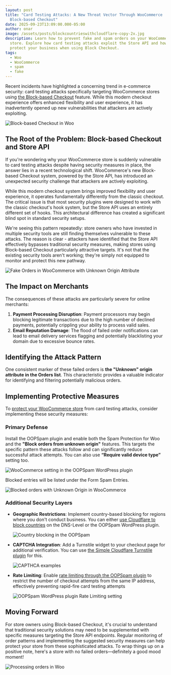 ```yaml
---
layout: post
title: "Card Testing Attacks: A New Threat Vector Through WooCommerce
  Block-based Checkout"
date: 2025-09-23T13:09:00.000-05:00
author: onar
image: /assets/posts/blockcountrieswithcloudflare-copy-2x.jpg
description: Learn how to prevent fake and spam orders on your WooCommerce
  store. Explore how card testing attacks exploit the Store API and how to
  protect your business when using Block Checkout.
tags:
  - Woo
  - WooCommerce
  - spam
  - fake
---
```

Recent incidents have highlighted a concerning trend in e-commerce security: card testing attacks specifically targeting WooCommerce stores using [the Block-based Checkout](https://woocommerce.com/checkout-blocks/) feature. While this modern checkout experience offers enhanced flexibility and user experience, it has inadvertently opened up new vulnerabilities that attackers are actively exploiting.

![Block-based Checkout in Woo](/blog/assets/posts/screenshot-2024-12-20-at-4.58.01 pm.png "Block-based Checkout in Woo")

## The Root of the Problem: Block-based Checkout and Store API

If you're wondering why your WooCommerce store is suddenly vulnerable to card testing attacks despite having security measures in place, the answer lies in a recent technological shift. WooCommerce's new Block-based Checkout system, powered by the Store API, has introduced an unexpected security challenge that attackers are actively exploiting.

While this modern checkout system brings improved flexibility and user experience, it operates fundamentally differently from the classic checkout. The critical issue is that most security plugins were designed to work with the classic checkout's hook system, but the Store API uses an entirely different set of hooks. This architectural difference has created a significant blind spot in standard security setups.

We're seeing this pattern repeatedly: store owners who have invested in multiple security tools are still finding themselves vulnerable to these attacks. The reason is clear - attackers have identified that the Store API effectively bypasses traditional security measures, making stores using Block-based Checkout particularly attractive targets. It's not that the existing security tools aren't working; they're simply not equipped to monitor and protect this new pathway.

![Fake Orders in WooCommerce with Unknown Origin Attribute](/blog/assets/posts/multiple-failed-orders.png "Failed Orders in WooCommerce with Unknown Origin Attribute")

## The Impact on Merchants

The consequences of these attacks are particularly severe for online merchants:

1. **Payment Processing Disruption**: Payment processors may begin blocking legitimate transactions due to the high number of declined payments, potentially crippling your ability to process valid sales.
2. **Email Reputation Damage**: The flood of failed order notifications can lead to email delivery services flagging and potentially blacklisting your domain due to excessive bounce rates.

## Identifying the Attack Pattern

One consistent marker of these failed orders is **the "Unknown" origin attribute in the Orders list**. This characteristic provides a valuable indicator for identifying and filtering potentially malicious orders.

## Implementing Protective Measures

To [protect your WooCommerce store](https://www.oopspam.com/blog/spam-protection-for-woocommerce) from card testing attacks, consider implementing these security  measures:

### Primary Defense

Install the OOPSpam plugin and enable both the Spam Protection for Woo and the **"Block orders from unknown origin"** features. This targets the specific pattern these attacks follow and can significantly reduce successful attack attempts. You can also use **“Require valid device type”** setting too.

![WooCommerce setting in the OOPSpam WordPress plugin](/blog/assets/posts/oopspam-woo.png "WooCommerce setting in the OOPSpam WordPress plugin")

Blocked entries will be listed under the Form Spam Entries.

![Blocked orders with Unknown Origin in WooCommerce](/blog/assets/posts/screenshot-2025-01-10-at-11.40.04 am.png "Blocked orders with Unknown Origin in WooCommerce")

### Additional Security Layers

* **Geographic Restrictions**: Implement country-based blocking for regions where you don't conduct business. You can either [use Cloudflare to block countries](https://www.oopspam.com/blog/blocking-countries-from-accessing-your-website-using-cloudflare) on the DNS-Level or the OOPSpam WordPress plugin.

  ![Country blocking in the OOPSpam](/blog/assets/posts/country-language-filter.png "Country blocking in the OOPSpam")
* **CAPTCHA Integration**: Add a Turnstile widget to your checkout page for additional verification. You can use [the Simple Cloudflare Turnstile plugin](https://wordpress.org/plugins/simple-cloudflare-turnstile/) for this.

  ![CAPTHCA examples](/blog/assets/posts/captcha.webp "CAPTCHA examples")
* **Rate Limiting**: Enable [rate limiting through the OOPSpam plugin](https://www.oopspam.com/blog/protecting-forms-with-rate-limiting-in-wordpress-using-oopspam) to restrict the number of checkout attempts from the same IP address, effectively preventing rapid-fire card testing attempts

  ![OOPSpam WordPress plugin Rate Limiting setting](/blog/assets/posts/rate-limiting-settings.png "OOPSpam WordPress plugin Rate Limiting setting")

## Moving Forward

For store owners using Block-based Checkout, it's crucial to understand that traditional security solutions may need to be supplemented with specific measures targeting the Store API endpoints. Regular monitoring of order patterns and implementing the suggested security measures can help protect your store from these sophisticated attacks. To wrap things up on a positive note, here's a store with no failed orders—definitely a good mood moment!

![Processing orders in Woo](/blog/assets/posts/legitorders.jpg "Processing orders in Woo")
